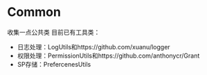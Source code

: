 # Common
收集一点公共类
目前已有工具类：  
- 日志处理：LogUtils和https://github.com/xuanu/logger  
- 权限处理：PermissionUtils和https://github.com/anthonycr/Grant  
- SP存储：PrefercenesUtils  
